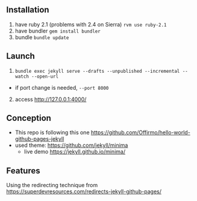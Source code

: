 
## Installation
1. have ruby 2.1 (problems with 2.4 on Sierra) `rvm use ruby-2.1`
2. have bundler `gem install bundler`
3. bundle `bundle update`


## Launch
1. `bundle exec jekyll serve --drafts --unpublished --incremental --watch --open-url`
  * if port change is needed, `--port 8000`
2. access http://127.0.0.1:4000/


## Conception
* This repo is following this one https://github.com/Offirmo/hello-world-github-pages-jekyll
* used theme: https://github.com/jekyll/minima
  * live demo https://jekyll.github.io/minima/

## Features

Using the redirecting technique from https://superdevresources.com/redirects-jekyll-github-pages/
